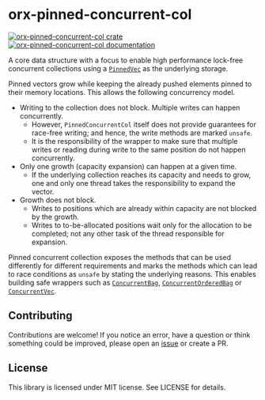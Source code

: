 # orx-pinned-concurrent-col

[![orx-pinned-concurrent-col crate](https://img.shields.io/crates/v/orx-pinned-concurrent-col.svg)](https://crates.io/crates/orx-pinned-concurrent-col)
[![orx-pinned-concurrent-col documentation](https://docs.rs/orx-pinned-concurrent-col/badge.svg)](https://docs.rs/orx-pinned-concurrent-col)

A core data structure with a focus to enable high performance lock-free concurrent collections using a [`PinnedVec`](https://crates.io/crates/orx-pinned-vec) as the underlying storage.

Pinned vectors grow while keeping the already pushed elements pinned to their memory locations. This allows the following concurrency model.

* Writing to the collection does not block. Multiple writes can happen concurrently.
  * However, `PinnedConcurrentCol` itself does not provide guarantees for race-free writing; and hence, the write methods are marked `unsafe`.
  * It is the responsibility of the wrapper to make sure that multiple writes or reading during write to the same position do not happen concurrently.
* Only one growth (capacity expansion) can happen at a given time.
  * If the underlying collection reaches its capacity and needs to grow, one and only one thread takes the responsibility to expand the vector.
* Growth does not block.
  * Writes to positions which are already within capacity are not blocked by the growth.
  * Writes to to-be-allocated positions wait only for the allocation to be completed; not any other task of the thread responsible for expansion.

Pinned concurrent collection exposes the methods that can be used differently for different requirements and marks the methods which can lead to race conditions as `unsafe` by stating the underlying reasons. This enables building safe wrappers such as [`ConcurrentBag`](https://crates.io/crates/orx-concurrent-bag), [`ConcurrentOrderedBag`](https://crates.io/crates/orx-concurrent-ordered-bag) or [`ConcurrentVec`](https://crates.io/crates/orx-concurrent-vec).

## Contributing

Contributions are welcome! If you notice an error, have a question or think something could be improved, please open an [issue](https://github.com/orxfun/orx-pinned-concurrent-col/issues/new) or create a PR.

## License

This library is licensed under MIT license. See LICENSE for details.
